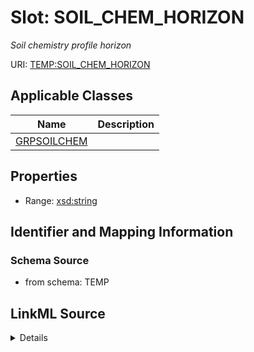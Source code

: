 # Slot: SOIL_CHEM_HORIZON
_Soil chemistry profile horizon_


URI: [TEMP:SOIL_CHEM_HORIZON](https://example.org/TEMP/SOIL_CHEM_HORIZON)



<!-- no inheritance hierarchy -->




## Applicable Classes

| Name | Description |
| --- | --- |
[GRPSOILCHEM](GRPSOILCHEM.md) | 






## Properties

* Range: [xsd:string](xsd:string)







## Identifier and Mapping Information







### Schema Source


* from schema: TEMP




## LinkML Source

<details>
```yaml
name: SOIL_CHEM_HORIZON
description: Soil chemistry profile horizon
from_schema: TEMP
rank: 1000
alias: SOIL_CHEM_HORIZON
domain_of:
- GRP_SOIL_CHEM
range: string

```
</details>